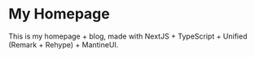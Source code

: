 # My Homepage

This is my homepage + blog, made with NextJS + TypeScript + Unified (Remark + Rehype) + MantineUI.

